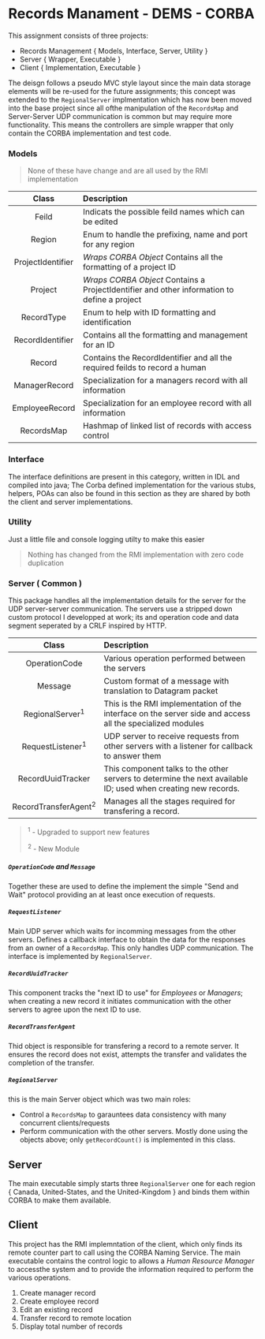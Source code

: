 # Records Manament - DEMS - CORBA
This assignment consists of three projects:
- Records Management { Models, Interface, Server, Utility }
- Server { Wrapper, Executable }
- Client { Implementation, Executable }

The deisgn follows a pseudo MVC style layout since the main data storage elements will be re-used for the future assignments; this concept was extended to the `RegionalServer` implmentation which has now been moved into the base project since all ofthe manipulation of the `RecordsMap` and Server-Server UDP communication is common but may require more functionality. This means the controllers are simple wrapper that only contain the CORBA implementation and test code.

### Models
> None of these have change and are all used by the RMI implementation

Class | Description
:---: | :---
Feild             | Indicats the possible feild names which can be edited
Region            | Enum to handle the prefixing, name and port for any region
ProjectIdentifier | _Wraps CORBA Object_ Contains all the formatting of a project ID
Project           | _Wraps CORBA Object_ Contains a ProjectIdentifier and other information to define a project
RecordType        | Enum to help with ID formatting and identification
RecordIdentifier  | Contains all the formatting and management for an ID
Record            | Contains the RecordIdentifier and all the required feilds to record a human
ManagerRecord     | Specialization for a managers record with all information
EmployeeRecord    | Specialization for an employee record with all information
RecordsMap        | Hashmap of linked list of records with access control

### Interface
The interface definitions are present in this category, written in IDL and compiled into java; The Corba defined implementation for the various stubs, helpers, POAs can also be found in this section as they are shared by both the client and server implementations.

### Utility
Just a little file and console logging utilty to make this easier

> Nothing has changed from the RMI implementation with zero code duplication

### Server ( Common )
This package handles all the implementation details for the server for the UDP server-server communication. The servers use a stripped down custom protocol I developped at work; its and operation code and data segment seperated by a CRLF inspired by HTTP. 

Class | Description
:---: | :---
OperationCode  | Various operation performed between the servers
Message | Custom format of a message with translation to Datagram packet
RegionalServer<sup>1</sup> | This is the RMI implementation of the interface on the server side and access all the specialized modules
RequestListener<sup>1</sup> | UDP server to receive requests from other servers with a listener for callback to answer them
RecordUuidTracker | This component talks to the other servers to determine the next available ID; used when creating new records.
RecordTransferAgent<sup>2</sup> | Manages all the stages required for transfering a record.

><sup>1</sup> - Upgraded to support new features
>
><sup>2</sup> - New Module

##### `OperationCode` and `Message`
Together these are used to define the implement the simple "Send and Wait" protocol providing an at least once execution of requests.

##### `RequestListener`
Main UDP server which waits for incomming messages from the other servers. Defines a callback interface to obtain the data for the responses from an owner of a `RecordsMap`. This only handles UDP communication. The interface is implemented by `RegionalServer`.

##### `RecordUuidTracker`
This component tracks the "next ID to use" for _Employees_ or _Managers_; when creating a new record it initiates communication with the other servers to agree upon the next ID to use.

##### `RecordTransferAgent`
Thid object is responsible for transfering a record to a remote server. It ensures the record does not exist, attempts the transfer and validates the completion of the transfer.

##### `RegionalServer`
this is the main Server object which was two main roles:
- Control a `RecordsMap` to garauntees data consistency with many concurrent clients/requests
- Perform communication with the other servers. Mostly done using the objects above; only `getRecordCount()` is implemented in this class.

## Server
The main executable simply starts three `RegionalServer` one for each region { Canada, United-States, and the United-Kingdom } and binds them within CORBA to make them available.

## Client
This project has the RMI implemntation of the client, which only finds its remote counter part to call using the CORBA Naming Service. The main executable contains the control logic to allows a _Human Resource Manager_ to accessthe system and to provide the information required to perform the various operations.
   1. Create manager record
   2. Create employee record
   3. Edit an existing record
   4. Transfer record to remote location
   5. Display total number of records
